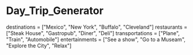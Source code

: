 # Day_Trip_Generator
destinations = ["Mexico", "New York", "Buffalo", "Cleveland"]
restaurants = ["Steak House", "Gastropub", "Diner", "Deli"]
transportations = ["Plane", "Train", "Automobile"]
entertainments = ["See a show", "Go to a Museam", "Explore the City", "Relax"]
